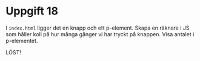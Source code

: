 # Uppgift 18

I `index.html` ligger det en knapp och ett p-element. Skapa en räknare i JS som håller koll på hur många gånger vi har tryckt på knappen. Visa antalet i p-elementet.

LÖST!
